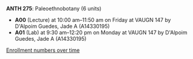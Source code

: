 **ANTH 275**: Paleoethnobotany (6 units)

- **A00** (Lecture) at 10:00 am–11:50 am on Friday at VAUGN 147 by D'Alpoim Guedes, Jade A (A14330195)
- **A01** (Lab) at 9:30 am–12:20 pm on Monday at VAUGN 147 by D'Alpoim Guedes, Jade A (A14330195)

[Enrollment numbers over time](./ANTH275.tsv)
